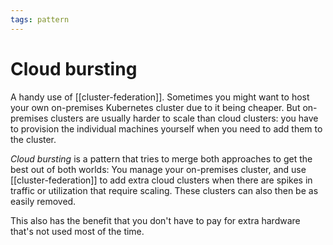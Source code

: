 ```yaml
---
tags: pattern
---
```


# Cloud bursting
A handy use of [[cluster-federation]]. Sometimes you might want to host your own on-premises Kubernetes cluster due to it being cheaper. But on-premises clusters are usually harder to scale than cloud clusters: you have to provision the individual machines yourself when you need to add them to the cluster.

*Cloud bursting* is a pattern that tries to merge both approaches to get the best out of both worlds: You manage your on-premises cluster, and use [[cluster-federation]] to add extra cloud clusters when there are spikes in traffic or utilization that require scaling. These clusters can also then be as easily removed.

This also has the benefit that you don't have to pay for extra hardware that's not used most of the time.
